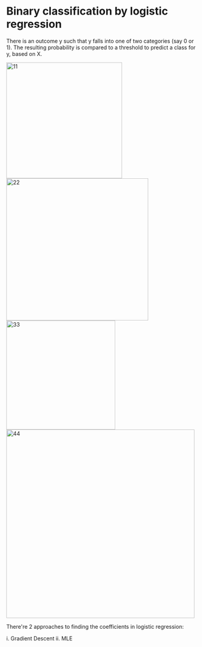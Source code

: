 
# Binary classification by logistic regression

There is an outcome y such that y falls into one of two categories (say 0 or 1).
The resulting probability is compared to a threshold to predict a class for y, based on X.

<img width="305" alt="11" src="https://github.com/user-attachments/assets/12aab6df-8e98-43cf-b369-af154af8c350" />


<img width="374" alt="22" src="https://github.com/user-attachments/assets/5973b25f-ce10-4833-9d7c-e764ac9d2e77" />

<img width="287" alt="33" src="https://github.com/user-attachments/assets/ac04f47f-531f-4695-b557-247dd544fad7" />

<img width="496" alt="44" src="https://github.com/user-attachments/assets/8e72c2ee-4ed8-4d2e-b1c8-d21951f6a57d" />


There're 2 approaches to finding the coefficients in logistic regression:

i. Gradient Descent
ii. MLE
